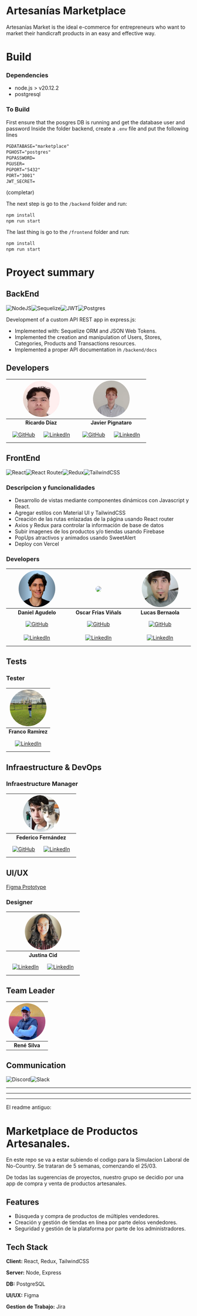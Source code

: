 # Artesanías Marketplace

Artesanías Market is the ideal e-commerce for entrepreneurs who want to market their handicraft products in an easy and effective way.

# Build
### Dependencies

- node.js > v20.12.2
- postgresql

### To Build
First ensure that the posgres DB is running and get the database user and password
Inside the folder backend, create a `.env` file and put the following lines
```text
PGDATABASE="marketplace"
PGHOST="postgres"
PGPASSWORD=
PGUSER=
PGPORT="5432"
PORT="3001"
JWT_SECRET=
```

(completar)

The next step is go to the `/backend` folder and run:
```
npm install
npm run start
```

The last thing is go to the `/frontend` folder and run:
```
npm install
npm run start
```

# Proyect summary
## BackEnd
![NodeJS](https://img.shields.io/badge/node.js-6DA55F?style=for-the-badge&logo=node.js&logoColor=white)![Sequelize](https://img.shields.io/badge/Sequelize-52B0E7?style=for-the-badge&logo=Sequelize&logoColor=white)![JWT](https://img.shields.io/badge/JWT-black?style=for-the-badge&logo=JSON%20web%20tokens)![Postgres](https://img.shields.io/badge/postgres-%23316192.svg?style=for-the-badge&logo=postgresql&logoColor=white)

Development of a custom API REST app in express.js:
- Implemented with: Sequelize ORM and JSON Web Tokens.
- Implemented the creation and manipulation of Users, Stores, Categories, Products and Transactions resources.
- Implemented a proper API documentation in `/backend/docs`


## Developers

|              <img src="./frontend/public/aboutUs/ricardodiaz.jpg" align="center" style="width: 100px; border-radius: 999px" />              |              <img src="./frontend/public/aboutUs/JavierPignataro.webp" align="center" style="width: 100px; border-radius: 999px" />              |
| :--------------: | :------------------: |
| **Ricardo Díaz** | **Javier Pignataro** |
|   <a href="https://github.com/Dionel22" target="_blank"><img style="margin: 10px" src="https://img.shields.io/badge/github-%23121011.svg?style=for-the-badge&logo=github&logoColor=white" alt="GitHub" height="30" /></a> <a href="https://www.linkedin.com/in/ricardo-dionel-diaz-1b6802236/" target="_blank"><img style="margin: 10px" src="https://img.shields.io/badge/linkedin-%230077B5.svg?style=for-the-badge&logo=linkedin&logoColor=white" alt="LinkedIn" height="30" /></a>   |   <a href="https://github.com/javier-pignataro" target="_blank"><img style="margin: 10px" src="https://img.shields.io/badge/github-%23121011.svg?style=for-the-badge&logo=github&logoColor=white" alt="GitHub" height="30" /></a> <a href="https://www.linkedin.com/in/javier-gonzalo-pignataro/" target="_blank"><img style="margin: 10px" src="https://img.shields.io/badge/linkedin-%230077B5.svg?style=for-the-badge&logo=linkedin&logoColor=white" alt="LinkedIn" height="30" /></a>   |


## FrontEnd
![React](https://img.shields.io/badge/react-%2320232a.svg?style=for-the-badge&logo=react&logoColor=%2361DAFB)![React Router](https://img.shields.io/badge/React_Router-CA4245?style=for-the-badge&logo=react-router&logoColor=white)![Redux](https://img.shields.io/badge/redux-%23593d88.svg?style=for-the-badge&logo=redux&logoColor=white)![TailwindCSS](https://img.shields.io/badge/tailwindcss-%2338B2AC.svg?style=for-the-badge&logo=tailwind-css&logoColor=white)

### Descripcion y funcionalidades

- Desarrollo de vistas mediante componentes dinámicos con Javascript y React.
- Agregar estilos con Material UI y TailwindCSS
- Creación de las rutas enlazadas de la página usando React router
- Axios y Redux para controlar la información de base de datos
- Subir imagenes de los productos y/o tiendas usando Firebase
- PopUps atractivos y animados usando SweetAlert
- Deploy con Vercel

### Developers

|              <img src="./frontend/public/aboutUs/danielAgudelo.webp" align="center" style="width: 100px; border-radius: 999px" />              |         <img src="./frontend/public/aboutUs/oscarfriasviñals.jpg" align="center" style="width: 100px; border-radius: 999px" />                |                <img src="./frontend/public/aboutUs/lucasbernaola2.webp" align="center" style="width: 100px; border-radius: 999px" />              |
|  :--------------:  |  :------------------:  |  :--------------:  |
| **Daniel Agudelo** | **Oscar Frias Viñals** | **Lucas Bernaola** |
|   <a href="https://github.com/daniel-agudelo21" target="_blank"><img style="margin: 10px" src="https://img.shields.io/badge/github-%23121011.svg?style=for-the-badge&logo=github&logoColor=white" alt="GitHub" height="30" /></a> <a href="https://www.linkedin.com/in/dan-agud/" target="_blank"><img style="margin: 10px" src="https://img.shields.io/badge/linkedin-%230077B5.svg?style=for-the-badge&logo=linkedin&logoColor=white" alt="LinkedIn" height="30" /></a>   |   <a href="https://github.com/ofvinals" target="_blank"><img style="margin: 10px" src="https://img.shields.io/badge/github-%23121011.svg?style=for-the-badge&logo=github&logoColor=white" alt="GitHub" height="30" /></a> <a href="https://www.linkedin.com/in/ofvinals/" target="_blank"><img style="margin: 10px" src="https://img.shields.io/badge/linkedin-%230077B5.svg?style=for-the-badge&logo=linkedin&logoColor=white" alt="LinkedIn" height="30" /></a>   |   <a href="https://www.linkedin.com/in/lucas-bernaola-b58b3720a/" target="_blank"><img style="margin: 10px" src="https://img.shields.io/badge/github-%23121011.svg?style=for-the-badge&logo=github&logoColor=white" alt="GitHub" height="30" /></a> <a href="https://github.com/LucasBernaola" target="_blank"><img style="margin: 10px" src="https://img.shields.io/badge/linkedin-%230077B5.svg?style=for-the-badge&logo=linkedin&logoColor=white" alt="LinkedIn" height="30" /></a>   |


## Tests

### Tester

|              <img src="./frontend/public/aboutUs/FrancoRamirez.webp" align="center" style="width: 100px; border-radius: 999px" />              |
| :-------------: |
| **Franco Ramírez** |
| <a href="https://www.linkedin.com/in/francoramirez96/?originalSubdomain=ar" target="_blank"><img style="margin: 10px" src="https://img.shields.io/badge/linkedin-%230077B5.svg?style=for-the-badge&logo=linkedin&logoColor=white" alt="LinkedIn" height="30" /></a> |     |

## Infraestructure & DevOps

### Infraestructure Manager

|              <img src="./frontend/public/aboutUs/FedericoFernandez.webp" align="center" style="width: 100px; border-radius: 999px" />              |
| :-------------: |
| **Federico Fernández** |
| <a href="https://github.com/federicogfb" target="_blank"><img style="margin: 10px" src="https://img.shields.io/badge/github-%23121011.svg?style=for-the-badge&logo=github&logoColor=white" alt="GitHub" height="30" /></a> <a href="https://www.linkedin.com/in/fernandezbarriosfederico/" target="_blank"><img style="margin: 10px" src="https://img.shields.io/badge/linkedin-%230077B5.svg?style=for-the-badge&logo=linkedin&logoColor=white" alt="LinkedIn" height="30" /></a> |     |


## UI/UX

[Figma Prototype](google.com)

### Designer

|              <img src="./frontend/public/aboutUs/justinacid.jpg" align="center" style="width: 100px; border-radius: 999px" />              |
| :-------------: |
| **Justina Cid** |
| <a href="https://www.linkedin.com/in/justinacid/" target="_blank"><img style="margin: 10px" src="https://img.shields.io/badge/linkedin-%230077B5.svg?style=for-the-badge&logo=linkedin&logoColor=white" alt="LinkedIn" height="30" /></a> <a href="https://www.behance.net/justinacid" target="_blank"><img style="margin: 10px" src="https://img.shields.io/badge/Behance-1769ff?style=for-the-badge&logo=behance&logoColor=white" alt="LinkedIn" height="30" /></a> |



## Team Leader


|              <img src="./frontend/public/aboutUs/rene-silva.jpeg" align="center" style="width: 100px; border-radius: 999px" />              |
| :------------: |
| **René Silva** |

## Communication

![Discord](https://img.shields.io/badge/Discord-%235865F2.svg?style=for-the-badge&logo=discord&logoColor=white)![Slack](https://img.shields.io/badge/Slack-4A154B?style=for-the-badge&logo=slack&logoColor=white)

---


---


---

El readme antiguo:


# Marketplace de Productos Artesanales.

En este repo se va a estar subiendo el codigo para la Simulacion Laboral de No-Country. Se trataran de 5 semanas, comenzando el 25/03.

De todas las sugerencias de proyectos, nuestro grupo se decidio por una app de compra y venta de productos artesanales.




## Features

- Búsqueda y compra de productos de múltiples vendedores.
- Creación y gestión de tiendas en línea por parte delos vendedores.
- Seguridad y gestión de la plataforma por parte de los administradores.

## Tech Stack

**Client:** React, Redux, TailwindCSS

**Server:** Node, Express

**DB:** PostgreSQL

**UI/UX:** Figma

**Gestion de Trabajo:** Jira


